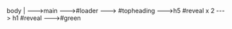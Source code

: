 body
    |
    --->main
        --->#loader
            ---> #topheading
                --->h5 #reveal x 2
            ---> h1 #reveal <name>
        --->#green
